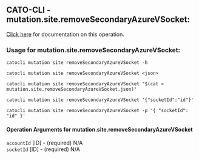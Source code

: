 
## CATO-CLI - mutation.site.removeSecondaryAzureVSocket:
[Click here](https://api.catonetworks.com/documentation/#mutation-mutation.site.removeSecondaryAzureVSocket) for documentation on this operation.

### Usage for mutation.site.removeSecondaryAzureVSocket:

`catocli mutation site removeSecondaryAzureVSocket -h`

`catocli mutation site removeSecondaryAzureVSocket <json>`

`catocli mutation site removeSecondaryAzureVSocket "$(cat < mutation.site.removeSecondaryAzureVSocket.json)"`

`catocli mutation site removeSecondaryAzureVSocket '{"socketId":"id"}'`

`catocli mutation site removeSecondaryAzureVSocket -p '{
    "socketId": "id"
}'`


#### Operation Arguments for mutation.site.removeSecondaryAzureVSocket ####

`accountId` [ID] - (required) N/A    
`socketId` [ID] - (required) N/A    
